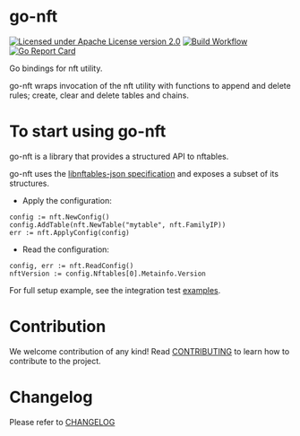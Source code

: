 # go-nft

[![Licensed under Apache License version 2.0](https://img.shields.io/github/license/kubevirt/kubevirt.svg)](https://www.apache.org/licenses/LICENSE-2.0)
[![Build Workflow](https://github.com/EdDev/go-nft/actions/workflows/main.yml/badge.svg)](https://github.com/EdDev/go-nft/actions/workflows/main.yml)
[![Go Report Card](https://goreportcard.com/badge/github.com/EdDev/go-nft)](https://goreportcard.com/report/github.com/EdDev/go-nft)

Go bindings for nft utility.

go-nft wraps invocation of the nft utility with functions to append and delete
rules; create, clear and delete tables and chains.

# To start using go-nft

go-nft is a library that provides a structured API to nftables.

go-nft uses the [libnftables-json specification](https://www.mankier.com/5/libnftables-json)
and exposes a subset of its structures.

- Apply the configuration:
```golang
config := nft.NewConfig()
config.AddTable(nft.NewTable("mytable", nft.FamilyIP))
err := nft.ApplyConfig(config)
```

- Read the configuration:
```golang
config, err := nft.ReadConfig()
nftVersion := config.Nftables[0].Metainfo.Version
```

For full setup example, see the integration test [examples](tests/config_test.go).

# Contribution

We welcome contribution of any kind!
Read [CONTRIBUTING](CONTRIBUTING.md) to learn how to contribute to the project.

# Changelog

Please refer to [CHANGELOG](CHANGELOG)
